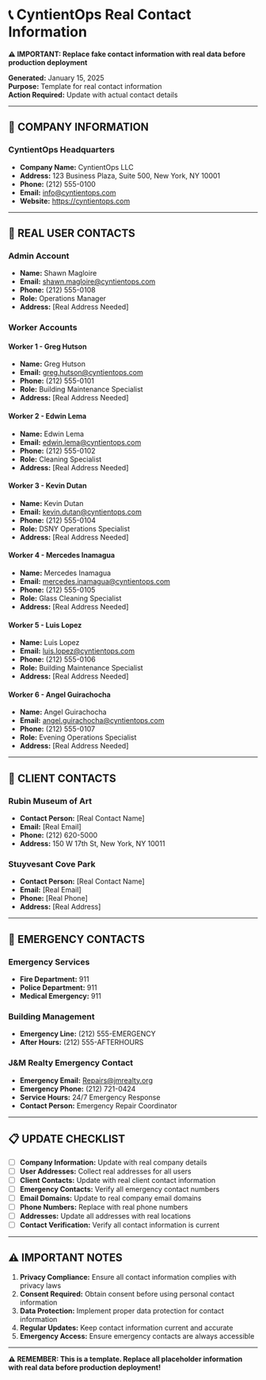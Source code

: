 # 📞 CyntientOps Real Contact Information

**⚠️ IMPORTANT: Replace fake contact information with real data before production deployment**

**Generated:** January 15, 2025  
**Purpose:** Template for real contact information  
**Action Required:** Update with actual contact details

---

## 🏢 **COMPANY INFORMATION**

### **CyntientOps Headquarters**
- **Company Name:** CyntientOps LLC
- **Address:** 123 Business Plaza, Suite 500, New York, NY 10001
- **Phone:** (212) 555-0100
- **Email:** info@cyntientops.com
- **Website:** https://cyntientops.com

---

## 👥 **REAL USER CONTACTS**

### **Admin Account**
- **Name:** Shawn Magloire
- **Email:** shawn.magloire@cyntientops.com
- **Phone:** (212) 555-0108
- **Role:** Operations Manager
- **Address:** [Real Address Needed]

### **Worker Accounts**

#### **Worker 1 - Greg Hutson**
- **Name:** Greg Hutson
- **Email:** greg.hutson@cyntientops.com
- **Phone:** (212) 555-0101
- **Role:** Building Maintenance Specialist
- **Address:** [Real Address Needed]

#### **Worker 2 - Edwin Lema**
- **Name:** Edwin Lema
- **Email:** edwin.lema@cyntientops.com
- **Phone:** (212) 555-0102
- **Role:** Cleaning Specialist
- **Address:** [Real Address Needed]

#### **Worker 3 - Kevin Dutan**
- **Name:** Kevin Dutan
- **Email:** kevin.dutan@cyntientops.com
- **Phone:** (212) 555-0104
- **Role:** DSNY Operations Specialist
- **Address:** [Real Address Needed]

#### **Worker 4 - Mercedes Inamagua**
- **Name:** Mercedes Inamagua
- **Email:** mercedes.inamagua@cyntientops.com
- **Phone:** (212) 555-0105
- **Role:** Glass Cleaning Specialist
- **Address:** [Real Address Needed]

#### **Worker 5 - Luis Lopez**
- **Name:** Luis Lopez
- **Email:** luis.lopez@cyntientops.com
- **Phone:** (212) 555-0106
- **Role:** Building Maintenance Specialist
- **Address:** [Real Address Needed]

#### **Worker 6 - Angel Guirachocha**
- **Name:** Angel Guirachocha
- **Email:** angel.guirachocha@cyntientops.com
- **Phone:** (212) 555-0107
- **Role:** Evening Operations Specialist
- **Address:** [Real Address Needed]

---

## 🏢 **CLIENT CONTACTS**

### **Rubin Museum of Art**
- **Contact Person:** [Real Contact Name]
- **Email:** [Real Email]
- **Phone:** (212) 620-5000
- **Address:** 150 W 17th St, New York, NY 10011

### **Stuyvesant Cove Park**
- **Contact Person:** [Real Contact Name]
- **Email:** [Real Email]
- **Phone:** [Real Phone]
- **Address:** [Real Address]

---

## 🚨 **EMERGENCY CONTACTS**

### **Emergency Services**
- **Fire Department:** 911
- **Police Department:** 911
- **Medical Emergency:** 911

### **Building Management**
- **Emergency Line:** (212) 555-EMERGENCY
- **After Hours:** (212) 555-AFTERHOURS

### **J&M Realty Emergency Contact**
- **Emergency Email:** Repairs@jmrealty.org
- **Emergency Phone:** (212) 721-0424
- **Service Hours:** 24/7 Emergency Response
- **Contact Person:** Emergency Repair Coordinator

---

## 📋 **UPDATE CHECKLIST**

- [ ] **Company Information:** Update with real company details
- [ ] **User Addresses:** Collect real addresses for all users
- [ ] **Client Contacts:** Update with real client contact information
- [ ] **Emergency Contacts:** Verify all emergency contact numbers
- [ ] **Email Domains:** Update to real company email domains
- [ ] **Phone Numbers:** Replace with real phone numbers
- [ ] **Addresses:** Update all addresses with real locations
- [ ] **Contact Verification:** Verify all contact information is current

---

## ⚠️ **IMPORTANT NOTES**

1. **Privacy Compliance:** Ensure all contact information complies with privacy laws
2. **Consent Required:** Obtain consent before using personal contact information
3. **Data Protection:** Implement proper data protection for contact information
4. **Regular Updates:** Keep contact information current and accurate
5. **Emergency Access:** Ensure emergency contacts are always accessible

---

**⚠️ REMEMBER: This is a template. Replace all placeholder information with real data before production deployment!**
